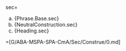 sec=<ol type="a"><li>{Phrase.Base.sec}<li>{NeutralConstruction.sec}<li>{Heading.sec}</li></ol>

=[G/ABA-MSPA-SPA-CmA/Sec/Construe/0.md]